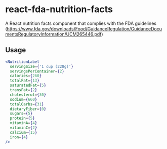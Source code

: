 # react-fda-nutrition-facts

A React nutrition facts component that complies with the FDA guidelines (https://www.fda.gov/downloads/Food/GuidanceRegulation/GuidanceDocumentsRegulatoryInformation/UCM265446.pdf)

## Usage

```jsx
<NutritionLabel
  servingSize={'1 cup (228g)'}
  servingsPerContainer={2}
  calories={260}
  totalFat={13}
  saturatedFat={5}
  transFat={2}
  cholesterol={30}
  sodium={660}
  totalCarbs={31}
  dietaryFiber={0}
  sugars={5}
  protein={5}
  vitaminA={4}
  vitaminC={2}
  calcium={15}
  iron={4}
/>
```
